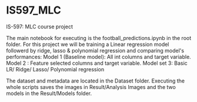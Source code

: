 # IS597_MLC
 IS-597: MLC course project 

The main notebook for executing is the football_predictions.ipynb in the root folder.
For this project we will be training a Linear regression model followerd by ridge, lasso & polynomial regression and comparing model's performances:
Model 1 (Baseline model): All int columns and target variable.
Model 2 : Feature selected columns and target variable.
Model set 3: Basic LR/ Ridge/ Lasso/ Polynomial regression

The dataset and metadata are located in the Dataset folder.
Executing the whole scripts saves the images in Result/Analysis Images and the two models in the Result/Models folder.
